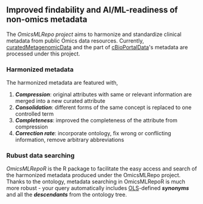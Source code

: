 ## Improved findability and AI/ML-readiness of non-omics metadata

The *OmicsMLRepo project* aims to harmonize and standardize clinical metadata 
from public Omics data resources. Currently, [curatedMetagenomicData][] and the 
part of [cBioPortalData][]'s metadata are processed under this project.

[curatedMetagenomicData]: https://www.bioconductor.org/packages/release/data/experiment/html/curatedMetagenomicData.html
[cBioPortalData]: https://www.bioconductor.org/packages/release/bioc/html/cBioPortalData.html

### Harmonized metadata
The harmonized metadata are featured with,   
1. _**Compression**_: original attributes with same or relevant information are 
merged into a new curated attribute   
2. _**Consolidation**_: different forms of the same concept is replaced to one
controlled term   
3. _**Completeness**_: improved the completeness of the attribute from 
compression   
4. _**Correction rate**_: incorporate ontology, fix wrong or conflicting 
information, remove arbitrary abbreviations

### Rubust data searching
*OmicsMLRepoR* is the R package to facilitate the easy access and search of 
the harmonized metadata produced under the OmicsMLRepo project. Thanks to the
ontology, metadata searching in OmicsMLRepoR is much more robust - your query 
automatically includes [OLS][]-defined _**synonyms**_ and all the 
_**descendants**_ from the ontology tree.

[OLS]: https://www.ebi.ac.uk/ols4